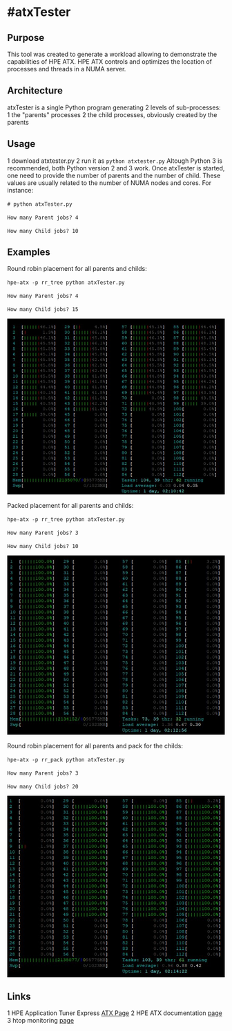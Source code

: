 #atxTester
====

## Purpose
This tool was created to generate a workload allowing to demonstrate the capabilities of HPE ATX.
HPE ATX controls and optimizes the location of processes and threads in a NUMA server.

## Architecture
atxTester is a single Python program generating 2 levels of sub-processes:
1 the "parents" processes 
2 the child processes, obviously created by the parents

## Usage
1 download atxtester.py
2 run it as `python atxtester.py`
Altough Python 3 is recommended, both Python version 2 and 3 work.
Once atxTester is started, one need to provide the number of parents and the number of child. These values are usually related to the number of NUMA nodes and cores.
For instance:

`# python atxTester.py`

`How many Parent jobs? 4`

`How many Child jobs? 10`

## Examples
Round robin placement for all parents and childs:

`hpe-atx -p rr_tree python atxTester.py`

`How many Parent jobs? 4`

`How many Child jobs? 15`

![image1.JPG](./rr_tree.JPG)


Packed placement for all parents and childs:

`hpe-atx -p rr_tree python atxTester.py`

`How many Parent jobs? 3`

`How many Child jobs? 10`

![image2.JPG](./pack.JPG)

Round robin placement for all parents and pack for the childs:

`hpe-atx -p rr_pack python atxTester.py`

`How many Parent jobs? 3`

`How many Child jobs? 20`

![image3.JPG](./rr_pack.JPG)

## Links
1 HPE Application Tuner Express [ATX Page](https://downloads.linux.hpe.com/SDR/project/hpe-atx/index.html)
2 HPE ATX documentation [page](http://downloads.linux.hpe.com/SDR/project/hpe-atx/Using_HPE-ATX_v_1.0.2.pdf)
3 htop monitoring [page](https://hisham.hm/htop/)
